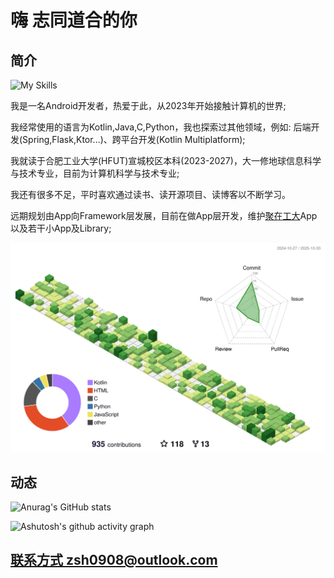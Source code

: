# 嗨 志同道合的你 

## 简介 

![My Skills](https://go-skill-icons.vercel.app/api/icons?i=android,jetpackcompose,spring,kotlin&theme=light)

我是一名Android开发者，热爱于此，从2023年开始接触计算机的世界;

我经常使用的语言为Kotlin,Java,C,Python，我也探索过其他领域，例如: 后端开发(Spring,Flask,Ktor...)、跨平台开发(Kotlin Multiplatform);

我就读于合肥工业大学(HFUT)宣城校区本科(2023-2027)，大一修地球信息科学与技术专业，目前为计算机科学与技术专业;

我还有很多不足，平时喜欢通过读书、读开源项目、读博客以不断学习。

远期规划由App向Framework层发展，目前在做App层开发，维护[聚在工大](https://github.com/Chiu-xaH/HFUT-Schedule)App以及若干小App及Library;

![](./profile-3d-contrib/profile-green-animate.svg)

## 动态
![Anurag's GitHub stats](https://github-readme-stats.vercel.app/api?username=Chiu-xaH&show_icons=true&count_private=true&locale=cn&hide_title=true)

![Ashutosh's github activity graph](https://github-readme-activity-graph.vercel.app/graph?username=Chiu-xaH&custom_title=贡献图)

## [联系方式 zsh0908@outlook.com](zsh0908@outlook.com)



